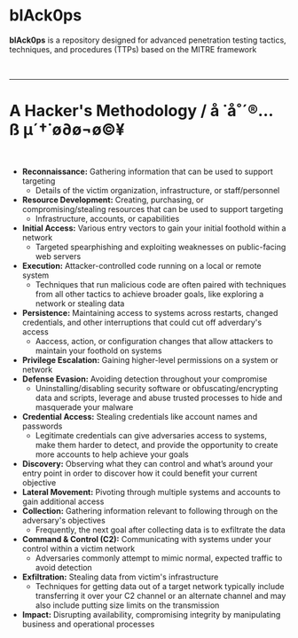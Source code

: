 # blAck0ps
**blAck0ps** is a repository designed for advanced penetration testing tactics, techniques, and procedures (TTPs) based on the MITRE framework


<br>
<hr>

# A Hacker's Methodology / å ˙å˚´®…ß µ´†˙ø∂ø¬ø©¥

<br>

* **Reconnaissance:** Gathering information that can be used to support targeting
  * Details of the victim organization, infrastructure, or staff/personnel
* **Resource Development:** Creating, purchasing, or compromising/stealing resources that can be used to support targeting
  * Infrastructure, accounts, or capabilities
* **Initial Access:** Various entry vectors to gain your initial foothold within a network
  * Targeted spearphishing and exploiting weaknesses on public-facing web servers
* **Execution:** Attacker-controlled code running on a local or remote system
  * Techniques that run malicious code are often paired with techniques from all other tactics to achieve broader goals, like exploring a network or stealing data
* **Persistence:** Maintaining access to systems across restarts, changed credentials, and other interruptions that could cut off adverdary's access
  * Aaccess, action, or configuration changes that allow attackers to maintain your
   foothold on systems
* **Privilege Escalation:** Gaining higher-level permissions on a system or network
* **Defense Evasion:** Avoiding detection throughout your compromise
  * Uninstalling/disabling security software or obfuscating/encrypting data and scripts, leverage and abuse trusted processes to hide and masquerade your malware
* **Credential Access:** Stealing credentials like account names and passwords
  * Legitimate credentials can give adversaries access to systems, make them harder to detect, and provide the opportunity to create more accounts to help achieve your goals
* **Discovery:** Observing what they can control and what’s around your entry point in order to discover how it could benefit your current objective
* **Lateral Movement:** Pivoting through multiple systems and accounts to gain additional access
* **Collection:** Gathering information relevant to following through on the adversary's objectives
  * Frequently, the next goal after collecting data is to exfiltrate the data
* **Command & Control (C2):** Communicating with systems under your control within a victim network
  * Adversaries commonly attempt to mimic normal, expected traffic to avoid detection
* **Exfiltration:** Stealing data from victim's infrastructure
  * Techniques for getting data out of a target network typically include transferring it over your C2 channel or an alternate channel and may also include putting size limits on the transmission
* **Impact:** Disrupting availability, compromising integrity by manipulating business and operational processes